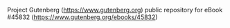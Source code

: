 Project Gutenberg (https://www.gutenberg.org) public repository for
eBook #45832 (https://www.gutenberg.org/ebooks/45832)
